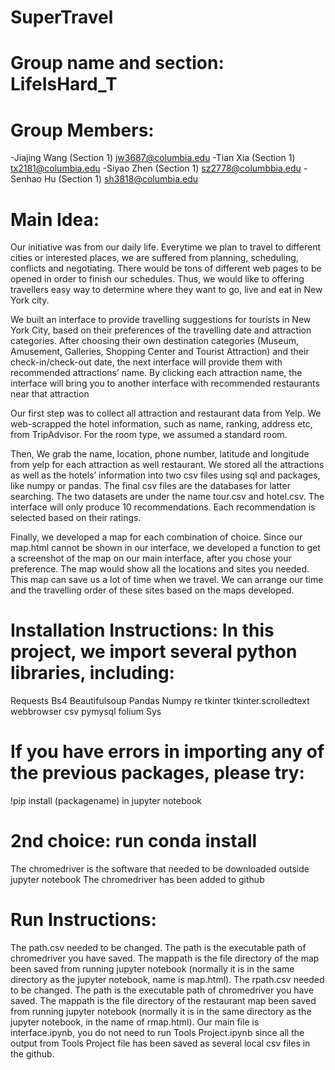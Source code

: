 # SuperTravel
# Group name and section: LifeIsHard_T

# Group Members: 
-Jiajing Wang (Section 1) jw3687@columbia.edu
-Tian Xia (Section 1) tx2181@columbia.edu 
-Siyao Zhen (Section 1) sz2778@columbbia.edu 
-Senhao Hu (Section 1)  sh3818@columbia.edu 

# Main Idea:
Our initiative was from our daily life. Everytime we plan to travel to different cities or interested places, we are suffered from planning, scheduling, conflicts and negotiating. There would be tons of different web pages to be opened in order to finish our schedules. Thus, we would like to offering travellers easy way to determine where they want to go, live and eat in New York city. 

We built an interface to provide travelling suggestions for tourists in New York City, based on their preferences of the travelling date and attraction categories. After choosing their own destination categories (Museum, Amusement, Galleries, Shopping Center and Tourist Attraction)  and their check-in/check-out date, the next interface will provide them with recommended attractions’ name. By clicking each attraction name, the interface will bring you to another interface with recommended restaurants near that attraction

Our first step was to collect all attraction and restaurant data from Yelp. We web-scrapped the hotel information, such as name, ranking, address etc, from TripAdvisor. For the room type, we assumed a standard room. 

Then, We grab the name, location, phone number, latitude and longitude from yelp for each attraction as well restaurant. We stored all the attractions  as well as the hotels’ information into two csv files using sql and packages, like numpy or pandas. The final csv files are the databases for latter searching. The two datasets are under the name tour.csv and hotel.csv. The interface will only produce 10 recommendations. Each recommendation is selected based on their ratings.  

Finally, we developed a map for each combination of choice. Since our map.html cannot be shown in our interface, we developed a function to get a screenshot of the map on our main interface, after you chose your preference. The map would show all the locations and sites you needed. This map can save us a lot of time when we travel. We can arrange our time and the travelling order of these sites based on the maps developed. 


# Installation Instructions: In this project, we import several python libraries, including:
Requests
Bs4
Beautifulsoup
Pandas
Numpy
re
tkinter
tkinter.scrolledtext
webbrowser
csv
pymysql
folium
Sys

# If you have errors in importing any of the previous packages, please try:
!pip install (packagename) in jupyter notebook

# 2nd choice: run conda install 
The chromedriver is the software that needed to be downloaded outside jupyter notebook
The chromedriver has been added to github

# Run Instructions:
The path.csv needed to be changed.
The path is the executable path of chromedriver you have saved.
The mappath is the file directory of the map been saved from running jupyter notebook (normally it is in the same directory as the jupyter notebook, name is map.html).
The rpath.csv needed to be changed.
The path is the executable path of chromedriver you have saved.
The mappath is the file directory of the restaurant map been saved from running jupyter notebook (normally it is in the same directory as the jupyter notebook, in the name of rmap.html).
Our main file is interface.ipynb, you do not need to run Tools Project.ipynb since all the output from Tools Project file has been saved as several local csv files in the github.
